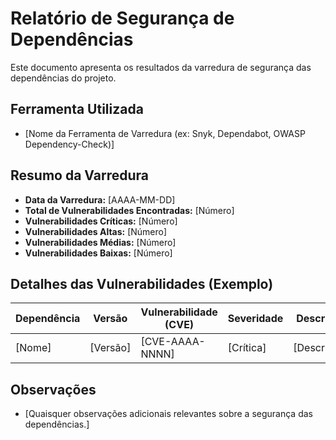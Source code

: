 # Relatório de Segurança de Dependências

Este documento apresenta os resultados da varredura de segurança das dependências do projeto.

## Ferramenta Utilizada

*   [Nome da Ferramenta de Varredura (ex: Snyk, Dependabot, OWASP Dependency-Check)]

## Resumo da Varredura

*   **Data da Varredura:** [AAAA-MM-DD]
*   **Total de Vulnerabilidades Encontradas:** [Número]
*   **Vulnerabilidades Críticas:** [Número]
*   **Vulnerabilidades Altas:** [Número]
*   **Vulnerabilidades Médias:** [Número]
*   **Vulnerabilidades Baixas:** [Número]

## Detalhes das Vulnerabilidades (Exemplo)

| Dependência | Versão | Vulnerabilidade (CVE) | Severidade | Descrição | Ação Recomendada | Status |
|-------------|--------|----------------------|------------|-----------|------------------|--------|
| [Nome]      | [Versão] | [CVE-AAAA-NNNN]      | [Crítica]  | [Descrição] | [Atualizar para X.Y.Z] | Aberto |

## Observações

*   [Quaisquer observações adicionais relevantes sobre a segurança das dependências.]